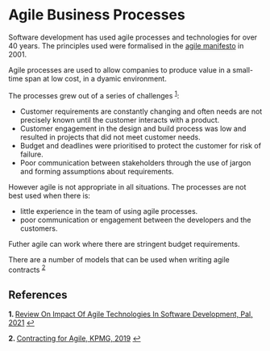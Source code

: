 # Agile Business Processes


Software development has used agile processes and technologies for over 40 years. The principles used were formalised in the [agile manifesto](https://agilemanifesto.org/iso/en/principles.html) in 2001. 


Agile processes are used to allow companies to produce value in a small-time span at low cost, in a dyamic environment. 


The processes grew out of a series of challenges <sup id="a1">[1](#f1)</sup>: 


* Customer requirements are constantly changing and often needs are not precisely known until the customer interacts with a product. 
* Customer engagement in the design and build process was low and resulted in projects that did not meet customer needs. 
* Budget and deadlines were prioritised to protect the customer for risk of failure. 
* Poor communication between stakeholders through the use of jargon and forming assumptions about requirements. 



However agile is not appropriate in all situations. The processes are not best used when there is:

* little experience in the team of using agile processes. 
* poor communication or engagement between the developers and the customers. 


Futher agile can work where there are stringent budget requirements. 

There are a number of models that can be used when writing agile contracts <sup id="a2">[2](#f2)</sup>


## References
<b id="f1">1. </b> [Review On Impact Of Agile Technologies In Software Development, Pal, 2021](https://ssrn.com/abstract=3849879) [↩](#a1)

<b id="f2">2. </b> [Contracting for Agile, KPMG, 2019](https://assets.kpmg/content/dam/kpmg/uk/pdf/2019/08/contracting-for-agile.pdf) [↩](#a2)
